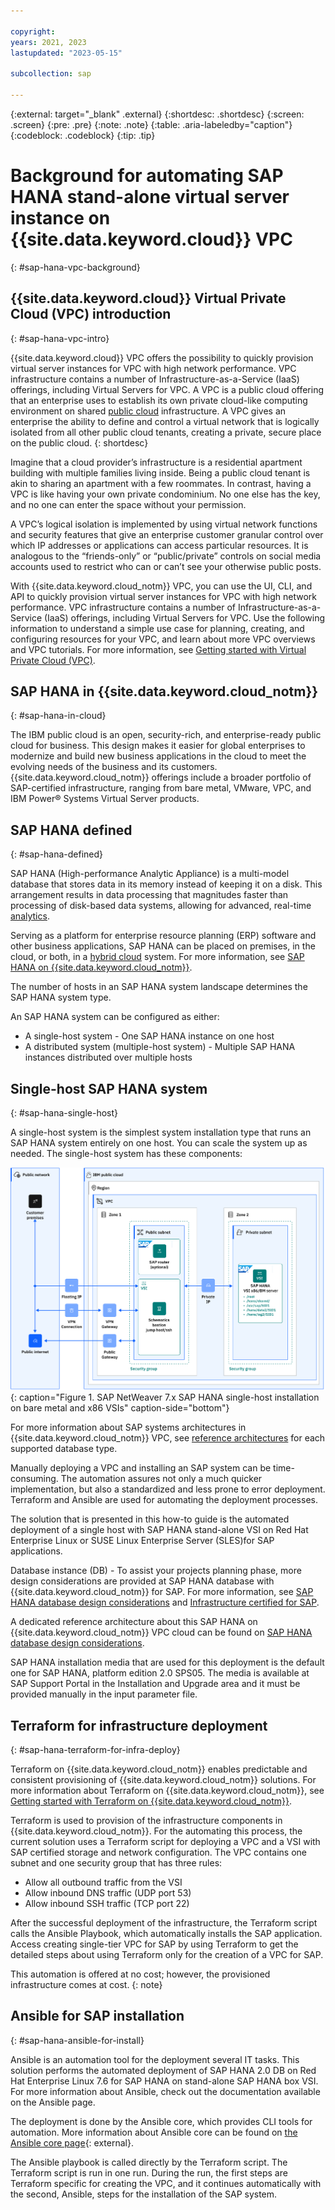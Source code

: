 ```yaml
---

copyright:
years: 2021, 2023
lastupdated: "2023-05-15"

subcollection: sap

---
```


{:external: target="_blank" .external}
{:shortdesc: .shortdesc}
{:screen: .screen}
{:pre: .pre}
{:note: .note}
{:table: .aria-labeledby="caption"}
{:codeblock: .codeblock}
{:tip: .tip}

# Background for automating SAP HANA stand-alone virtual server instance on {{site.data.keyword.cloud}} VPC
{: #sap-hana-vpc-background}

## {{site.data.keyword.cloud}} Virtual Private Cloud (VPC) introduction
{: #sap-hana-vpc-intro}

{{site.data.keyword.cloud}} VPC offers the possibility to quickly provision virtual server instances for VPC with high network performance. VPC infrastructure contains a number of Infrastructure-as-a-Service (IaaS) offerings, including Virtual Servers for VPC. A VPC is a public cloud offering that an enterprise uses to establish its own private cloud-like computing environment on shared [public cloud](https://www.ibm.com/cloud/public) infrastructure. A VPC gives an enterprise the ability to define and control a virtual network that is logically isolated from all other public cloud tenants, creating a private, secure place on the public cloud.
{: shortdesc}

Imagine that a cloud provider’s infrastructure is a residential apartment building with multiple families living inside. Being a public cloud tenant is akin to sharing an apartment with a few roommates. In contrast, having a VPC is like having your own private condominium. No one else has the key, and no one can enter the space without your permission.

A VPC’s logical isolation is implemented by using virtual network functions and security features that give an enterprise customer granular control over which IP addresses or applications can access particular resources. It is analogous to the “friends-only” or “public/private” controls on social media accounts used to restrict who can or can’t see your otherwise public posts.

With {{site.data.keyword.cloud_notm}} VPC, you can use the UI, CLI, and API to quickly provision virtual server instances for VPC with high network performance. VPC infrastructure contains a number of Infrastructure-as-a-Service (IaaS) offerings, including Virtual Servers for VPC. Use the following information to understand a simple use case for planning, creating, and configuring resources for your VPC, and learn about more VPC overviews and VPC tutorials. For more information, see [Getting started with Virtual Private Cloud (VPC)](/docs/vpc?topic=vpc-getting-started).

## SAP HANA in {{site.data.keyword.cloud_notm}}
{: #sap-hana-in-cloud}

The IBM public cloud is an open, security-rich, and enterprise-ready public cloud for business. This design makes it easier for global enterprises to modernize and build new business applications in the cloud to meet the evolving needs of the business and its customers. {{site.data.keyword.cloud_notm}} offerings include a broader portfolio of SAP-certified infrastructure, ranging from bare metal, VMware, VPC, and IBM Power® Systems Virtual Server products.

## SAP HANA defined 
{: #sap-hana-defined}

SAP HANA (High-performance Analytic Appliance) is a multi-model database that stores data in its memory instead of keeping it on a disk. This arrangement results in data processing that magnitudes faster than processing of disk-based data systems, allowing for advanced, real-time [analytics](https://www.ibm.com/analytics/business-analytics).

Serving as a platform for enterprise resource planning (ERP) software and other business applications, SAP HANA can be placed on premises, in the cloud, or both, in a [hybrid cloud](https://www.research.ibm.com/hybrid-cloud/?lnk=leadspace) system. For more information, see [SAP HANA on {{site.data.keyword.cloud_notm}}](https://www.ibm.com/topics/sap-hana).

The number of hosts in an SAP HANA system landscape determines the SAP HANA system type. 

An SAP HANA system can be configured as either:

*	A single-host system - One SAP HANA instance on one host
*	A distributed system (multiple-host system) - Multiple SAP HANA instances distributed over multiple hosts

## Single-host SAP HANA system
{: #sap-hana-single-host}

A single-host system is the simplest system installation type that runs an SAP HANA system entirely on one host. You can scale the system up as needed. The single-host system has these components: 

 ![Figure 1. SAP NetWeaver 7.x SAP HANA single-host installation on bare metal and x86 VSIs](images/refarch-sap-hana-single-host-only.svg "SAP NetWeaver 7.x SAP HANA single-host installation on bare metal and x86 VSIs"){: caption="Figure 1. SAP NetWeaver 7.x SAP HANA single-host installation on bare metal and x86 VSIs" caption-side="bottom"}

For more information about SAP systems architectures in {{site.data.keyword.cloud_notm}} VPC, see [reference architectures](/docs/sap?topic=sap-sap-refarch-nw-hana) for each supported database type.

Manually deploying a VPC and installing an SAP system can be time-consuming. The automation assures not only a much quicker implementation, but also a standardized and less prone to error deployment. Terraform and Ansible are used for automating the deployment processes.

The solution that is presented in this how-to guide is the automated deployment of a single host with SAP HANA stand-alone VSI on Red Hat Enterprise Linux or SUSE Linux Enterprise Server (SLES)for SAP applications.

Database instance (DB) - To assist your projects planning phase, more design considerations are provided at SAP HANA database with {{site.data.keyword.cloud_notm}} for SAP. For more information, see [SAP HANA database design considerations](/docs/sap?topic=sap-anydb-hana-db) and [Infrastructure certified for SAP](/docs/sap?topic=sap-iaas-offerings).

A dedicated reference architecture about this SAP HANA on {{site.data.keyword.cloud_notm}} VPC cloud can be found on [SAP HANA database design considerations](/docs/sap?topic=sap-anydb-hana-db).

SAP HANA installation media that are used for this deployment is the default one for SAP HANA, platform edition 2.0 SPS05. The media is available at SAP Support Portal in the Installation and Upgrade area and it must be provided manually in the input parameter file.

## Terraform for infrastructure deployment
{: #sap-hana-terraform-for-infra-deploy}

Terraform on {{site.data.keyword.cloud_notm}} enables predictable and consistent provisioning of {{site.data.keyword.cloud_notm}} solutions. For more information about Terraform on {{site.data.keyword.cloud_notm}}, see [Getting started with Terraform on {{site.data.keyword.cloud_notm}}](/docs/ibm-cloud-provider-for-terraform?topic=ibm-cloud-provider-for-terraform-getting-started).

Terraform is used to provision of the infrastructure components in {{site.data.keyword.cloud_notm}}. For the automating this process, the current solution uses a Terraform script for deploying a VPC and a VSI with SAP certified storage and network configuration. The VPC contains one subnet and one security group that has three rules:

* Allow all outbound traffic from the VSI
* Allow inbound DNS traffic (UDP port 53)
* Allow inbound SSH traffic (TCP port 22)

After the successful deployment of the infrastructure, the Terraform script calls the Ansible Playbook, which automatically installs the SAP application.
Access creating single-tier VPC for SAP by using Terraform to get the detailed steps about using Terraform only for the creation of a VPC for SAP.

This automation is offered at no cost; however, the provisioned infrastructure comes at cost.
{: note}

## Ansible for SAP installation
{: #sap-hana-ansible-for-install}

Ansible is an automation tool for the deployment several IT tasks. This solution performs the automated deployment of SAP HANA 2.0 DB on Red Hat Enterprise Linux 7.6 for SAP HANA on stand-alone SAP HANA box VSI. For more information about Ansible, check out the documentation available on the Ansible page.

The deployment is done by the Ansible core, which provides CLI tools for automation. More information about Ansible core can be found on [the Ansible core page](https://docs.ansible.com/ansible-core/devel/index.html){: external}.

The Ansible playbook is called directly by the Terraform script. The Terraform script is run in one run. During the run, the first steps are Terraform specific for creating the VPC, and it continues automatically with the second, Ansible, steps for the installation of the SAP system.